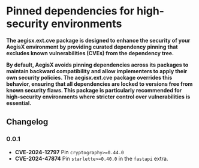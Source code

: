 # Pinned dependencies for high-security environments

**The aegisx.ext.cve package is designed to enhance the security of
your AegisX environment by providing curated dependency pinning
that excludes known vulnerabilities (CVEs) from the dependency tree.**

**By default, AegisX avoids pinning dependencies across its packages to
maintain backward compatibility and allow implementers to apply their
own security policies. The aegisx.ext.cve package overrides this 
behavior, ensuring that all dependencies are locked to versions free
from known security flaws. This package is particularly recommended
for high-security environments where stricter control over vulnerabilities
is essential.**

## Changelog

### 0.0.1

- **CVE-2024-12797** Pin `cryptography>=0.44.0`
- **CVE-2024-47874** Pin `starlette>=0.40.0` in the `fastapi` extra.